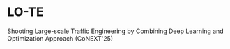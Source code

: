 # LO-TE
Shooting Large-scale Traffic Engineering by Combining Deep Learning and Optimization Approach (CoNEXT'25)
